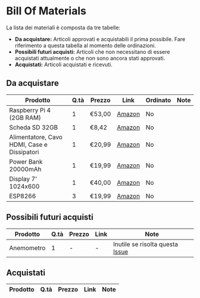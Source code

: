 # Bill Of Materials
La lista dei materiali è composta da tre tabelle:
* **Da acquistare:** Articoli approvati e acquistabili il prima possibile. Fare riferimento a questa tabella al momento delle ordinazioni.
* **Possibili futuri acquisti:** Articoli che non necessitano di essere acquistati attualmente o che non sono ancora stati approvati.
* **Acquistati:** Articoli acquistati e ricevuti.
## Da acquistare
Prodotto|Q.tà|Prezzo|Link|Ordinato|Note
--------|----|------|----|--------|----
Raspberry Pi 4 (2GB RAM)|1|€53,00|[Amazon](https://www.amazon.it/Raspberry-Pi-Model-Cortex-A72-Bluetooth/dp/B07TD42S27/ref=sr_1_8?__mk_it_IT=ÅMÅŽÕÑ&keywords=raspberry+pi+4&qid=1576189081&sr=8-8)|No
Scheda SD 32GB|1|€8,42|[Amazon](https://www.amazon.it/Samsung-MB-MC64GA-EU-Scrittura-Adattatore/dp/B06XFSZGCC/ref=sr_1_3?__mk_it_IT=ÅMÅŽÕÑ&keywords=micro%2Bsd&qid=1576185875&sr=8-3&th=1)|No
Alimentatore, Cavo HDMI, Case e Dissipatori|1|€20,99|[Amazon](https://www.amazon.it/TICTID-Raffreddamento-Alimentatore-Dissipatore-Compatibile/dp/B07ZQBKQ9X/ref=sr_1_30?__mk_it_IT=ÅMÅŽÕÑ&keywords=raspberry+pi+4&qid=1576185063&sr=8-30)|No
Power Bank 20000mAh|1|€19,99|[Amazon](https://www.amazon.it/POWERADD-EnergyCell-Caricabatterie-Portatile-dispositivi/dp/B07K255XJS/ref=sr_1_20?__mk_it_IT=%C3%85M%C3%85%C5%BD%C3%95%C3%91&crid=1NUWQT5CPTZ01&keywords=powerbank+type-c&qid=1575985819&smid=A28QVT3E6UV0FU&sprefix=powerbank+type%2Caps%2C185&sr=8-20)|No
Display 7' 1024x600|1|€40,00|[Amazon](https://www.amazon.it/GeeekPi-Screen-Display-Monitor-Raspberry/dp/B01M9CLIP9/ref=sr_1_6?__mk_it_IT=%C3%85M%C3%85%C5%BD%C3%95%C3%91&keywords=display+raspberry+7+in&qid=1575906280&sr=8-6)|No
ESP8266|3|€19,99|[Amazon](https://www.amazon.it/dp/B0754N794H/ref=twister_B07Z6L9GBD?_encoding=UTF8&psc=1)|No
## Possibili futuri acquisti
Prodotto|Q.tà|Prezzo|Link|Note
--------|----|------|----|----
Anemometro|1|-|-|Inutile se risolta questa [Issue](https://github.com/metis-vela-unipd/telemetry-esp-wind/issues/1)
## Acquistati
Prodotto|Q.tà|Prezzo|Link|Note
--------|----|------|----|----
